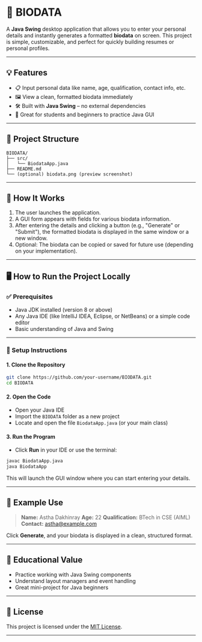 # 📝 BIODATA

A **Java Swing** desktop application that allows you to enter your personal details and instantly generates a formatted **biodata** on screen. This project is simple, customizable, and perfect for quickly building resumes or personal profiles.

---

## 💡 Features

* 📋 Input personal data like name, age, qualification, contact info, etc.
* 🖼️ View a clean, formatted biodata immediately
* 🛠️ Built with **Java Swing** – no external dependencies
* 👤 Great for students and beginners to practice Java GUI

---

## 📁 Project Structure

```
BIODATA/
├── src/
│   └── BiodataApp.java
├── README.md
└── (optional) biodata.png (preview screenshot)
```

---

## 🚀 How It Works

1. The user launches the application.
2. A GUI form appears with fields for various biodata information.
3. After entering the details and clicking a button (e.g., "Generate" or "Submit"), the formatted biodata is displayed in the same window or a new window.
4. Optional: The biodata can be copied or saved for future use (depending on your implementation).

---

## 🖥️ How to Run the Project Locally

### ✅ Prerequisites

* Java JDK installed (version 8 or above)
* Any Java IDE (like IntelliJ IDEA, Eclipse, or NetBeans) or a simple code editor
* Basic understanding of Java and Swing

---

### 🔧 Setup Instructions

#### 1. Clone the Repository

```bash
git clone https://github.com/your-username/BIODATA.git
cd BIODATA
```

#### 2. Open the Code

* Open your Java IDE
* Import the `BIODATA` folder as a new project
* Locate and open the file `BiodataApp.java` (or your main class)

#### 3. Run the Program

* Click **Run** in your IDE or use the terminal:

```bash
javac BiodataApp.java
java BiodataApp
```

This will launch the GUI window where you can start entering your details.

---

## 🧪 Example Use

> **Name:** Astha Dakhinray
> **Age:** 22
> **Qualification:** BTech in CSE (AIML)
> **Contact:** [astha@example.com](mailto:astha@example.com)

Click **Generate**, and your biodata is displayed in a clean, structured format.

---

## 🧠 Educational Value

* Practice working with Java Swing components
* Understand layout managers and event handling
* Great mini-project for Java beginners

---

## 📄 License

This project is licensed under the [MIT License](LICENSE).

---
